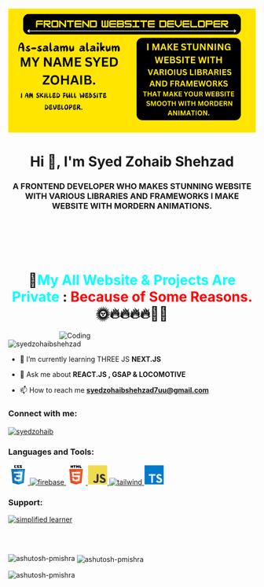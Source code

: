 ![logo](https://github.com/SyedZohaib7uu/SyedZohaib7uu/blob/main/450259144_122117557886336676_1364943848030158980_n.png)
<h1 align="center">Hi 👋, I'm Syed Zohaib Shehzad</h1>
<h3 align="center">A FRONTEND DEVELOPER WHO MAKES STUNNING WEBSITE WITH VARIOUS LIBRARIES AND FRAMEWORKS I MAKE WEBSITE WITH MORDERN ANIMATIONS.</h3><br><br><br><br>
<h1 align="center">
  📖<span style="color:aqua;">My All Website & Projects Are Private</span> :
  <span style="color:red;">Because of Some Reasons.</span> 🌞🔥🔥🔥🔥👱‍♂
</h1>
<img align="right" alt="Coding" width="400px" src="https://user-images.githubusercontent.com/55389276/140866485-8fb1c876-9a8f-4d6a-98dc-08c4981eaf70.gif"  >


<p align="left"> <img src="https://komarev.com/ghpvc/?username=syedzohaibshehzad&label=Profile%20views&color=0e75b6&style=flat" alt="syedzohaibshehzad" /> </p>

- 🌱 I’m currently learning THREE JS **NEXT.JS**

- 💬 Ask me about **REACT.JS , GSAP & LOCOMOTIVE**

- 📫 How to reach me **syedzohaibshehzad7uu@gmail.com**

<h3 align="left">Connect with me:</h3>
<p align="left">
<a href="https://fb.com/syedzohaib" target="blank"><img align="center" src="https://raw.githubusercontent.com/rahuldkjain/github-profile-readme-generator/master/src/images/icons/Social/facebook.svg" alt="syedzohaib" height="30" width="40" /></a>
</p>

<h3 align="left">Languages and Tools:</h3>
<p align="left"> <a href="https://www.w3schools.com/css/" target="_blank" rel="noreferrer"> <img src="https://raw.githubusercontent.com/devicons/devicon/master/icons/css3/css3-original-wordmark.svg" alt="css3" width="40" height="40"/> </a> <a href="https://firebase.google.com/" target="_blank" rel="noreferrer"> <img src="https://www.vectorlogo.zone/logos/firebase/firebase-icon.svg" alt="firebase" width="40" height="40"/> </a> <a href="https://www.w3.org/html/" target="_blank" rel="noreferrer"> <img src="https://raw.githubusercontent.com/devicons/devicon/master/icons/html5/html5-original-wordmark.svg" alt="html5" width="40" height="40"/> </a> <a href="https://developer.mozilla.org/en-US/docs/Web/JavaScript" target="_blank" rel="noreferrer"> <img src="https://raw.githubusercontent.com/devicons/devicon/master/icons/javascript/javascript-original.svg" alt="javascript" width="40" height="40"/> </a> <a href="https://tailwindcss.com/" target="_blank" rel="noreferrer"> <img src="https://www.vectorlogo.zone/logos/tailwindcss/tailwindcss-icon.svg" alt="tailwind" width="40" height="40"/> </a> <a href="https://www.typescriptlang.org/" target="_blank" rel="noreferrer"> <img src="https://raw.githubusercontent.com/devicons/devicon/master/icons/typescript/typescript-original.svg" alt="typescript" width="40" height="40"/> </a> </p>

<h3 align="left">Support:</h3>
<p><a href="https://www.buymeacoffee.com/simplified"> <img  src="https://cdn.buymeacoffee.com/buttons/v2/default-yellow.png" height="50" width="210" alt="simplified learner" /></a></p><br><br>

<p><img align="left" src="https://github-readme-stats.vercel.app/api/top-langs?username=ashutosh-pmishra&show_icons=true&locale=en&layout=compact" alt="ashutosh-pmishra" /></p>

<p>&nbsp;<img align="center" src="https://github-readme-stats.vercel.app/api?username=ashutosh-pmishra&show_icons=true&locale=en" alt="ashutosh-pmishra" /></p>

<p><img align="center" src="https://github-readme-streak-stats.herokuapp.com/?user=ashutosh-pmishra&" alt="ashutosh-pmishra" /></p>
